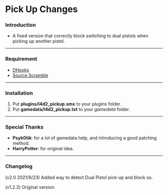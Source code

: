 # Pick Up Changes

### Introduction
- A fixed version that correctly block switching to dual pistols when picking up another pistol.

<hr>

### Requirement
- [DHooks](https://forums.alliedmods.net/showpost.php?p=2588686&postcount=589)
- [Source Scramble](https://forums.alliedmods.net/showthread.php?t=317175)

<hr>

### Installation
1. Put **plugins/l4d2_pickup.smx** to your _plugins_ folder.
2. Put **gamedata/l4d2_pickup.txt** to your _gamedata_ folder.

<hr>

### Special Thanks
- **Psyk0tik**: for a lot of gamedata help, and introducing a good patching method.
- **HarryPotter**: for original idea.

<hr>

### Changelog
(v2.0 2021/9/23) Added way to detect Dual Pistol pick-up and block so.

(v1.2.2) Original version.
